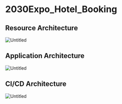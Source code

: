 # 2030Expo_Hotel_Booking
## Resource Architecture

![Untitled](notion://www.notion.so/image/https%3A%2F%2Fs3-us-west-2.amazonaws.com%2Fsecure.notion-static.com%2Fccb717fc-4bd9-4623-a2a9-a3296289eb31%2FUntitled.png?id=d4b5db07-21fb-4361-9f38-c65b6507e68b&table=block&spaceId=3a2995be-80ba-4914-b52f-53419771bb47&width=1920&userId=b69d6c15-4273-4f70-90e4-975a869a1f0f&cache=v2)

## Application Architecture

![Untitled](https://s3-us-west-2.amazonaws.com/secure.notion-static.com/9b22233d-2b80-4ee4-be49-90a7328347ce/Untitled.png)

## CI/CD Architecture

![Untitled](https://s3-us-west-2.amazonaws.com/secure.notion-static.com/2df22473-6394-4e7f-866f-8cbb7e977778/Untitled.png)
